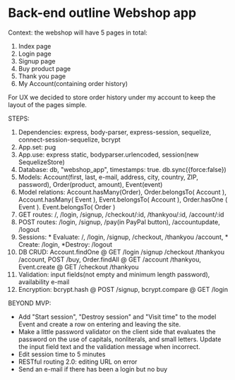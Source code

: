 # Back-end outline Webshop app

Context: the webshop will have 5 pages in total:
1. Index page
2. Login page
3. Signup page
4. Buy product page
5. Thank you page
5. My Account(containing order history)

For UX we decided to store order history under my account to keep the layout of the pages simple.

STEPS:

1. Dependencies: express, body-parser, express-session, sequelize, connect-session-sequelize, bcrypt
2. App.set: pug
3. App.use: express static, bodyparser.urlencoded, session(new SequelizeStore)
4. Database: db, "webshop_app", timestamps: true. db.sync({force:false})
5. Models: Account(first, last, e-mail, address, city, country, ZIP, password), Order(product, amount), Event(event)
6. Model relations: Account.hasMany(Order), Order.belongsTo( Account ), Account.hasMany( Event ), Event.belongsTo( Account ), Order.hasOne ( Event ). Event.belongsTo( Order )
6. GET routes: /, /login, /signup, /checkout/:id, /thankyou/:id, /account/:id
7. POST routes: /login, /signup, /pay(in PayPal button), /accountupdate, /logout
8. Sessions: * Evaluate: /, /login, /signup, /checkout, /thankyou /account, * Create: /login, *Destroy: /logout
9. DB CRUD: Account.findOne @ GET /login /signup /checkout /thankyou /account, POST /buy, Order.findAll @ GET /account /thankyou, Event.create @ GET /checkout /thankyou
10. Validation: input fields(not empty and minimum length password), availability e-mail
11. Encryption: bcrypt.hash @ POST /signup, bcrypt.compare @ GET /login 

BEYOND MVP:
* Add "Start session", "Destroy session" and "Visit time" to the model Event and create a row on entering and leaving the site.
* Make a little password validator on the client side that evaluates the password on the use of capitals, nonliterals, and small letters. Update the input field text and the validation message when incorrect.
* Edit session time to 5 minutes
* RESTful routing 2.0: editing URL on error
* Send an e-mail if there has been a login but no buy
